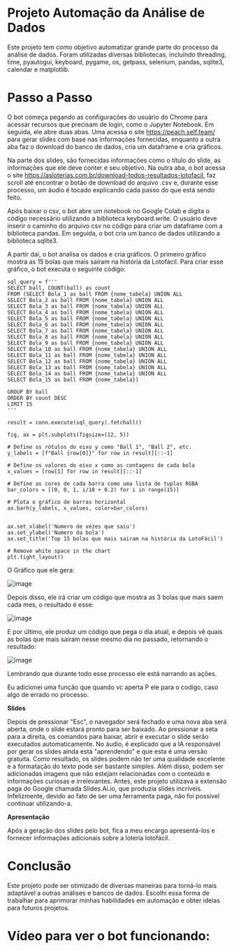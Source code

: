 # Projeto Automação da Análise de Dados
Este projeto tem como objetivo automatizar grande parte do processo da análise de dados. Foram utilizadas diversas bibliotecas, incluindo threading, time, pyautogui, keyboard, pygame, os, getpass, selenium, pandas, sqlite3, calendar e matplotlib.

# Passo a Passo
O bot começa pegando as configurações do usuário do Chrome para acessar recursos que precisam de login, como o Jupyter Notebook. Em seguida, ele abre duas abas. Uma acessa o site https://peach.self.team/ para gerar slides com base nas informações fornecidas, enquanto a outra aba faz o download do banco de dados, cria um dataframe e cria gráficos.

Na parte dos slides, são fornecidas informações como o título do slide, as informações que ele deve conter e seu objetivo. Na outra aba, o bot acessa o site https://asloterias.com.br/download-todos-resultados-lotofacil, faz scroll até encontrar o botão de download do arquivo .csv e, durante esse processo, um áudio é tocado explicando cada passo do que está sendo feito.

Após baixar o csv, o bot abre um notebook no Google Colab e digita o código necessário utilizando a biblioteca keyboard.write. O usuário deve inserir o caminho do arquivo csv no código para criar um dataframe com a biblioteca pandas. Em seguida, o bot cria um banco de dados utilizando a biblioteca sqlite3.

A partir daí, o bot analisa os dados e cria gráficos. O primeiro gráfico mostra as 15 bolas que mais saíram na história da Lotofácil. Para criar esse gráfico, o bot executa o seguinte código:

```
sql_query = f'''
SELECT ball, COUNT(ball) as count
FROM (SELECT Bola_1 as ball FROM {nome_tabela} UNION ALL
SELECT Bola_2 as ball FROM {nome_tabela} UNION ALL
SELECT Bola_3 as ball FROM {nome_tabela} UNION ALL
SELECT Bola_4 as ball FROM {nome_tabela} UNION ALL
SELECT Bola_5 as ball FROM {nome_tabela} UNION ALL
SELECT Bola_6 as ball FROM {nome_tabela} UNION ALL
SELECT Bola_7 as ball FROM {nome_tabela} UNION ALL
SELECT Bola_8 as ball FROM {nome_tabela} UNION ALL
SELECT Bola_9 as ball FROM {nome_tabela} UNION ALL
SELECT Bola_10 as ball FROM {nome_tabela} UNION ALL
SELECT Bola_11 as ball FROM {nome_tabela} UNION ALL
SELECT Bola_12 as ball FROM {nome_tabela} UNION ALL
SELECT Bola_13 as ball FROM {nome_tabela} UNION ALL
SELECT Bola_14 as ball FROM {nome_tabela} UNION ALL
SELECT Bola_15 as ball FROM {nome_tabela})

GROUP BY ball
ORDER BY count DESC
LIMIT 15
'''

result = conn.execute(sql_query).fetchall()

fig, ax = plt.subplots(figsize=(12, 5))

# Define os rótulos do eixo y como "Ball 1", "Ball 2", etc.
y_labels = [f"Ball {row[0]}" for row in result][::-1]

# Define os valores do eixo x como as contagens de cada bola
x_values = [row[1] for row in result][::-1]

# Define as cores de cada barra como uma lista de tuplas RGBA
bar_colors = [(0, 0, 1, i/18 + 0.2) for i in range(15)]

# Plota o gráfico de barras horizontal
ax.barh(y_labels, x_values, color=bar_colors)


ax.set_xlabel('Numero de vezes que saiu')
ax.set_ylabel('Numero da bola')
ax.set_title('Top 15 bolas que mais sairam na história da LotoFácil')

# Remove white space in the chart
plt.tight_layout()
```

O Gráfico que ele gera:


![image](https://github.com/BrandonSaraiva/data_science_bot/assets/90096835/d4244f45-b7a0-4afa-ba37-d1561e37cb74)

Depois disso, ele irá criar um código que mostra as 3 bolas que mais saem cada mes, o resultado é esse:

![image](https://github.com/BrandonSaraiva/data_science_bot/assets/90096835/18cdfd1a-fdce-4241-96e0-2f2f2efd7d51)

E por último, ele produz um código que pega o dia atual, e depois vê quais as bolas que mais sairam nesse mesmo dia no passado, retornando o resultado:

![image](https://github.com/BrandonSaraiva/data_science_bot/assets/90096835/446b1585-d5d0-4618-8fba-3db70a5a4e6f)

Lembrando que durante todo esse processo ele está narrando as ações.

Eu adicionei uma função que quando vc aperta P ele para o codigo, caso algo de errado no processo.

**Slides**

Depois de pressionar "Esc", o navegador será fechado e uma nova aba será aberta, onde o slide estará pronto para ser baixado. Ao pressionar a seta para a direita, os comandos para baixar, abrir e executar o slide serão executados automaticamente. No áudio, é explicado que a IA responsável por gerar os slides ainda está "aprendendo" e que esta é uma versão gratuita. Como resultado, os slides podem não ter uma qualidade excelente e a formatação do texto pode ser bastante simples. Além disso, podem ser adicionadas imagens que não estejam relacionadas com o conteúdo e informações curiosas e irrelevantes. Antes, este projeto utilizava a extensão paga do Google chamada Slides.Ai.io, que produzia slides incríveis. Infelizmente, devido ao fato de ser uma ferramenta paga, não foi possível continuar utilizando-a.

**Apresentação**

Após a geração dos slides pelo bot, fica a meu encargo apresentá-los e fornecer informações adicionais sobre a loteria lotofácil.

# Conclusão

Este projeto pode ser otimizado de diversas maneiras para torná-lo mais adaptável a outras análises e bancos de dados. Escolhi essa forma de trabalhar para aprimorar minhas habilidades em automação e obter ideias para futuros projetos.

# Vídeo para ver o bot funcionando:

